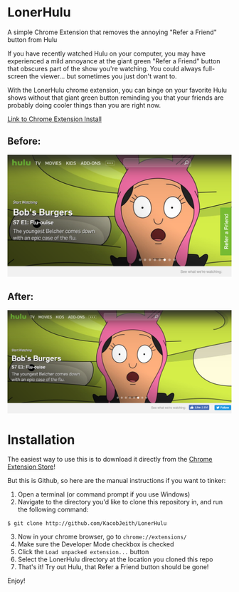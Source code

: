 # LonerHulu
A simple Chrome Extension that removes the annoying "Refer a Friend" button from Hulu

If you have recently watched Hulu on your computer, you may have experienced a mild annoyance at the giant green "Refer a Friend" button that obscures part of the show you're watching. You could always full-screen the viewer... but sometimes you just don't want to. 

With the LonerHulu chrome extension, you can binge on your favorite Hulu shows without that giant green button reminding you that your friends are probably doing cooler things than you are right now. 

[Link to Chrome Extension Install](https://chrome.google.com/webstore/detail/loner-hulu/doccdfcideapgphmoflilmpkjndlglfh?hl=en)

## Before: 
![BeforeImage](/BeforeLonerHulu.png "Before LonerHulu")


## After: 
![AfterImage](/AfterLonerHulu.png "After LonerHulu")

# Installation
The easiest way to use this is to download it directly from the [Chrome Extension Store](https://chrome.google.com/webstore/detail/loner-hulu/doccdfcideapgphmoflilmpkjndlglfh?hl=en)!

But this is Github, so here are the manual instructions if you want to tinker:

1. Open a terminal (or command prompt if you use Windows)
2. Navigate to the directory you'd like to clone this repository in, and run the following command:

```
$ git clone http://github.com/KacobJeith/LonerHulu 
```

3.  Now in your chrome browser, go to  `chrome://extensions/`
4. Make sure the Developer Mode checkbox is checked
5. Click the `Load unpacked extension...` button
6. Select the LonerHulu directory at the location you cloned this repo
7. That's it! Try out Hulu, that Refer a Friend button should be gone!

Enjoy!
